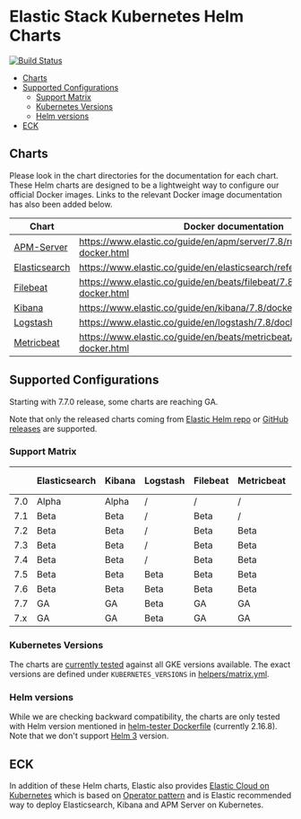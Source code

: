 # Elastic Stack Kubernetes Helm Charts

[![Build Status](https://img.shields.io/jenkins/s/https/devops-ci.elastic.co/job/elastic+helm-charts+7.x.svg)](https://devops-ci.elastic.co/job/elastic+helm-charts+7.x/)

<!-- START doctoc generated TOC please keep comment here to allow auto update -->
<!-- DON'T EDIT THIS SECTION, INSTEAD RE-RUN doctoc TO UPDATE -->


- [Charts](#charts)
- [Supported Configurations](#supported-configurations)
  - [Support Matrix](#support-matrix)
  - [Kubernetes Versions](#kubernetes-versions)
  - [Helm versions](#helm-versions)
- [ECK](#eck)

<!-- END doctoc generated TOC please keep comment here to allow auto update -->


## Charts

Please look in the chart directories for the documentation for each chart. These
Helm charts are designed to be a lightweight way to configure our official
Docker images. Links to the relevant Docker image documentation has also been
added below.

| Chart                                      | Docker documentation                                                        |
|--------------------------------------------|-----------------------------------------------------------------------------|
| [APM-Server](./apm-server/README.md)       | https://www.elastic.co/guide/en/apm/server/7.8/running-on-docker.html       |
| [Elasticsearch](./elasticsearch/README.md) | https://www.elastic.co/guide/en/elasticsearch/reference/7.8/docker.html     |
| [Filebeat](./filebeat/README.md)           | https://www.elastic.co/guide/en/beats/filebeat/7.8/running-on-docker.html   |
| [Kibana](./kibana/README.md)               | https://www.elastic.co/guide/en/kibana/7.8/docker.html                      |
| [Logstash](./logstash/README.md)           | https://www.elastic.co/guide/en/logstash/7.8/docker.html                    |
| [Metricbeat](./metricbeat/README.md)       | https://www.elastic.co/guide/en/beats/metricbeat/7.8/running-on-docker.html |

## Supported Configurations

Starting with 7.7.0 release, some charts are reaching GA.

Note that only the released charts coming from [Elastic Helm repo][] or
[GitHub releases][] are supported.

### Support Matrix

|     | Elasticsearch | Kibana | Logstash | Filebeat | Metricbeat | APM Server |
|-----|---------------|--------|----------|----------|------------|------------|
| 7.0 | Alpha         | Alpha  | /        | /        | /          | /          |
| 7.1 | Beta          | Beta   | /        | Beta     | /          | /          |
| 7.2 | Beta          | Beta   | /        | Beta     | Beta       | /          |
| 7.3 | Beta          | Beta   | /        | Beta     | Beta       | /          |
| 7.4 | Beta          | Beta   | /        | Beta     | Beta       | /          |
| 7.5 | Beta          | Beta   | Beta     | Beta     | Beta       | Alpha      |
| 7.6 | Beta          | Beta   | Beta     | Beta     | Beta       | Alpha      |
| 7.7 | GA            | GA     | Beta     | GA       | GA         | Beta       |
| 7.x | GA            | GA     | Beta     | GA       | GA         | Beta       |

### Kubernetes Versions

The charts are [currently tested][] against all GKE versions available. The
exact versions are defined under `KUBERNETES_VERSIONS` in
[helpers/matrix.yml][].

### Helm versions

While we are checking backward compatibility, the charts are only tested with
Helm version mentioned in [helm-tester Dockerfile][] (currently 2.16.8).
Note that we don't support [Helm 3][] version.

## ECK

In addition of these Helm charts, Elastic also provides
[Elastic Cloud on Kubernetes][] which is based on [Operator pattern][] and is
Elastic recommended way to deploy Elasticsearch, Kibana and APM Server on
Kubernetes.


[currently tested]: https://devops-ci.elastic.co/job/elastic+helm-charts+7.x/
[elastic cloud on kubernetes]: https://github.com/elastic/cloud-on-k8s
[elastic helm repo]: https://helm.elastic.co
[github releases]: https://github.com/elastic/helm-charts/releases
[helm 3]: https://v3.helm.sh
[helm-tester Dockerfile]: https://github.com/elastic/helm-charts/blob/7.x/helpers/helm-tester/Dockerfile
[helpers/matrix.yml]: https://github.com/elastic/helm-charts/blob/7.x/helpers/matrix.yml
[operator pattern]: https://kubernetes.io/docs/concepts/extend-kubernetes/operator/
